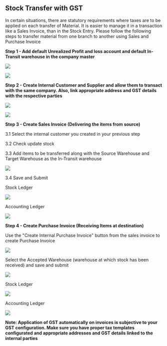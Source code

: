 ## Stock Transfer with GST

In certain situations, there are statutory requirements where taxes are to be applied on each transfer of Material. It is easier to manage it in a transaction like a Sales Invoice, than in the Stock Entry. Please follow the following steps to transfer material from one branch to another using Sales and Purchase Invoice

**Step 1 - Add default Unrealized Profit and loss account and default In-Transit warehouse in the company master**

![](https://docs.erpnext.com/files/hoGYPBt.png)

![](https://docs.erpnext.com/files/250xhKo.png)

**Step 2 - Create Internal Customer and Supplier and allow them to transact with the same company. Also, link appropriate address and GST details with the respective parties**

![](https://docs.erpnext.com/files/GjUFk7x.png)

![](https://docs.erpnext.com/files/LlwQALr.png)

**Step 3 - Create Sales Invoice (Delivering the items from source)**

3.1 Select the internal customer you created in your previous step

3.2 Check update stock

3.3 Add items to be transferred along with the Source Warehouse and Target Warehouse as the In-Transit warehouse

![](https://docs.erpnext.com/files/vM04qRB.png)

3.4 Save and Submit

Stock Ledger

![](https://docs.erpnext.com/files/E2SBSfX.png)

Accounting Ledger

![](https://docs.erpnext.com/files/WEPKbfQ.png)

**Step 4 - Create Purchase Invoice (Receiving Items at destination)**

Use the "Create Internal Purchase Invoice" button from the sales invoice to create Purchase Invoice

![](https://docs.erpnext.com/files/ApyzjiH.png)

Select the Accepted Warehouse (warehouse at which stock has been received) and save and submit

![](https://docs.erpnext.com/files/LHdMlQX.png)

Stock Ledger

![](https://docs.erpnext.com/files/8pwRilO.png)

Accounting Ledger

![](https://docs.erpnext.com/files/z4uAaLS.png)

**Note: Application of GST automatically on invoices is subjective to your GST configuration. Make sure you have proper tax templates configurated and appropriate addresses and GST details linked to the internal parties**